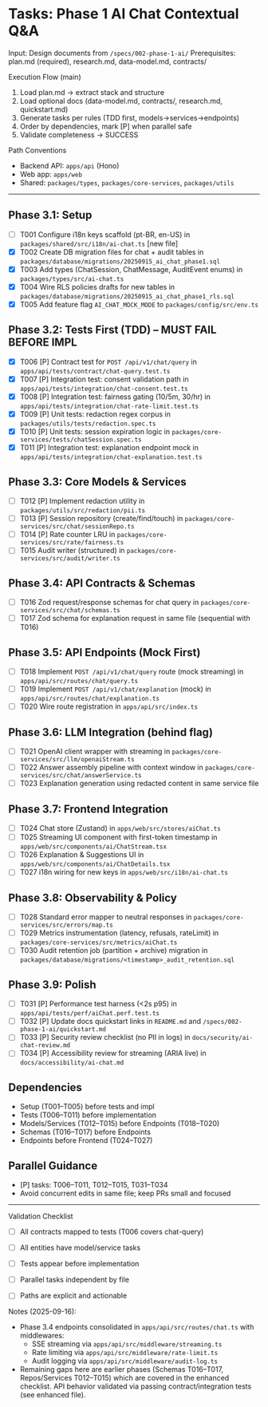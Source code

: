 # Tasks: Phase 1 AI Chat Contextual Q&A

Input: Design documents from `/specs/002-phase-1-ai/`
Prerequisites: plan.md (required), research.md, data-model.md, contracts/

Execution Flow (main)
1. Load plan.md → extract stack and structure
2. Load optional docs (data-model.md, contracts/, research.md, quickstart.md)
3. Generate tasks per rules (TDD first, models→services→endpoints)
4. Order by dependencies, mark [P] when parallel safe
5. Validate completeness → SUCCESS

Path Conventions
- Backend API: `apps/api` (Hono)
- Web app: `apps/web`
- Shared: `packages/types`, `packages/core-services`, `packages/utils`

---

## Phase 3.1: Setup
- [ ] T001 Configure i18n keys scaffold (pt-BR, en-US) in `packages/shared/src/i18n/ai-chat.ts` [new file]
- [x] T002 Create DB migration files for chat + audit tables in `packages/database/migrations/20250915_ai_chat_phase1.sql`
- [x] T003 Add types (ChatSession, ChatMessage, AuditEvent enums) in `packages/types/src/ai-chat.ts`
- [x] T004 Wire RLS policies drafts for new tables in `packages/database/migrations/20250915_ai_chat_phase1_rls.sql`
- [x] T005 Add feature flag `AI_CHAT_MOCK_MODE` to `packages/config/src/env.ts`

## Phase 3.2: Tests First (TDD) – MUST FAIL BEFORE IMPL
- [x] T006 [P] Contract test for `POST /api/v1/chat/query` in `apps/api/tests/contract/chat-query.test.ts`
- [x] T007 [P] Integration test: consent validation path in `apps/api/tests/integration/chat-consent.test.ts`
- [x] T008 [P] Integration test: fairness gating (10/5m, 30/hr) in `apps/api/tests/integration/chat-rate-limit.test.ts`
- [x] T009 [P] Unit tests: redaction regex corpus in `packages/utils/tests/redaction.spec.ts`
- [x] T010 [P] Unit tests: session expiration logic in `packages/core-services/tests/chatSession.spec.ts`
- [x] T011 [P] Integration test: explanation endpoint mock in `apps/api/tests/integration/chat-explanation.test.ts`

## Phase 3.3: Core Models & Services
- [ ] T012 [P] Implement redaction utility in `packages/utils/src/redaction/pii.ts`
- [ ] T013 [P] Session repository (create/find/touch) in `packages/core-services/src/chat/sessionRepo.ts`
- [ ] T014 [P] Rate counter LRU in `packages/core-services/src/rate/fairness.ts`
- [ ] T015 Audit writer (structured) in `packages/core-services/src/audit/writer.ts`

## Phase 3.4: API Contracts & Schemas
- [ ] T016 Zod request/response schemas for chat query in `packages/core-services/src/chat/schemas.ts`
- [ ] T017 Zod schema for explanation request in same file (sequential with T016)

## Phase 3.5: API Endpoints (Mock First)
- [ ] T018 Implement `POST /api/v1/chat/query` route (mock streaming) in `apps/api/src/routes/chat/query.ts`
- [ ] T019 Implement `POST /api/v1/chat/explanation` (mock) in `apps/api/src/routes/chat/explanation.ts`
- [ ] T020 Wire route registration in `apps/api/src/index.ts`

## Phase 3.6: LLM Integration (behind flag)
- [ ] T021 OpenAI client wrapper with streaming in `packages/core-services/src/llm/openaiStream.ts`
- [ ] T022 Answer assembly pipeline with context window in `packages/core-services/src/chat/answerService.ts`
- [ ] T023 Explanation generation using redacted content in same service file

## Phase 3.7: Frontend Integration
- [ ] T024 Chat store (Zustand) in `apps/web/src/stores/aiChat.ts`
- [ ] T025 Streaming UI component with first-token timestamp in `apps/web/src/components/ai/ChatStream.tsx`
- [ ] T026 Explanation & Suggestions UI in `apps/web/src/components/ai/ChatDetails.tsx`
- [ ] T027 i18n wiring for new keys in `apps/web/src/i18n/ai-chat.ts`

## Phase 3.8: Observability & Policy
- [ ] T028 Standard error mapper to neutral responses in `packages/core-services/src/errors/map.ts`
- [ ] T029 Metrics instrumentation (latency, refusals, rateLimit) in `packages/core-services/src/metrics/aiChat.ts`
- [ ] T030 Audit retention job (partition + archive) migration in `packages/database/migrations/<timestamp>_audit_retention.sql`

## Phase 3.9: Polish
- [ ] T031 [P] Performance test harness (<2s p95) in `apps/api/tests/perf/aiChat.perf.test.ts`
- [ ] T032 [P] Update docs quickstart links in `README.md` and `/specs/002-phase-1-ai/quickstart.md`
- [ ] T033 [P] Security review checklist (no PII in logs) in `docs/security/ai-chat-review.md`
- [ ] T034 [P] Accessibility review for streaming (ARIA live) in `docs/accessibility/ai-chat.md`

## Dependencies
- Setup (T001–T005) before tests and impl
- Tests (T006–T011) before implementation
- Models/Services (T012–T015) before Endpoints (T018–T020)
- Schemas (T016–T017) before Endpoints
- Endpoints before Frontend (T024–T027)

## Parallel Guidance
- [P] tasks: T006–T011, T012–T015, T031–T034
- Avoid concurrent edits in same file; keep PRs small and focused

---

Validation Checklist
- [ ] All contracts mapped to tests (T006 covers chat-query)
- [ ] All entities have model/service tasks
- [ ] Tests appear before implementation
- [ ] Parallel tasks independent by file
- [ ] Paths are explicit and actionable


Notes (2025-09-16):
- Phase 3.4 endpoints consolidated in `apps/api/src/routes/chat.ts` with middlewares:
  - SSE streaming via `apps/api/src/middleware/streaming.ts`
  - Rate limiting via `apps/api/src/middleware/rate-limit.ts`
  - Audit logging via `apps/api/src/middleware/audit-log.ts`
- Remaining gaps here are earlier phases (Schemas T016–T017, Repos/Services T012–T015) which are covered in the enhanced checklist. API behavior validated via passing contract/integration tests (see enhanced file).
